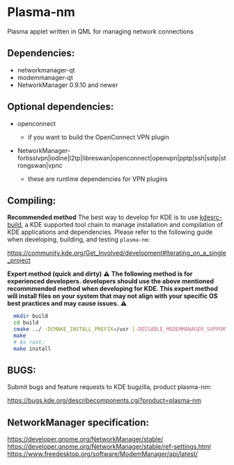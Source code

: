 Plasma-nm
========================

Plasma applet written in QML for managing network connections

Dependencies:
-------------
  * networkmanager-qt
  * modemmanager-qt
  * NetworkManager 0.9.10 and newer

Optional dependencies:
---------------------
  * openconnect
    - if you want to build the OpenConnect VPN plugin

  * NetworkManager-fortisslvpn|iodine|l2tp|libreswan|openconnect|openvpn|pptp|ssh|sstp|strongswan|vpnc
    - these are runtime dependencies for VPN plugins

Compiling:
----------
**Recommended method**
The best way to develop for KDE is to use [kdesrc-build](https://kdesrc-build.kde.org/), a KDE supported tool chain to manage installation and compilation of KDE applications and dependencies. Please refer to the following guide when developing, building, and testing `plasma-nm`:

https://community.kde.org/Get_Involved/development#Iterating_on_a_single_project

**Expert method (quick and dirty)**
:warning: **The following method is for experienced developers. developers should use the above mentioned recommmended method when developing for KDE. This expert method will install files on your system that may not align with your specific OS best practices and may cause issues.** :warning:

```sh
  mkdir build
  cd build
  cmake ../ -DCMAKE_INSTALL_PREFIX=/usr [-DDISABLE_MODEMMANAGER_SUPPORT=true]
  make
  # As root:
  make install
```

BUGS:
-----
Submit bugs and feature requests to KDE bugzilla, product plasma-nm:

https://bugs.kde.org/describecomponents.cgi?product=plasma-nm


NetworkManager specification:
------------------------------
https://developer.gnome.org/NetworkManager/stable/
https://developer.gnome.org/NetworkManager/stable/ref-settings.html
https://www.freedesktop.org/software/ModemManager/api/latest/
